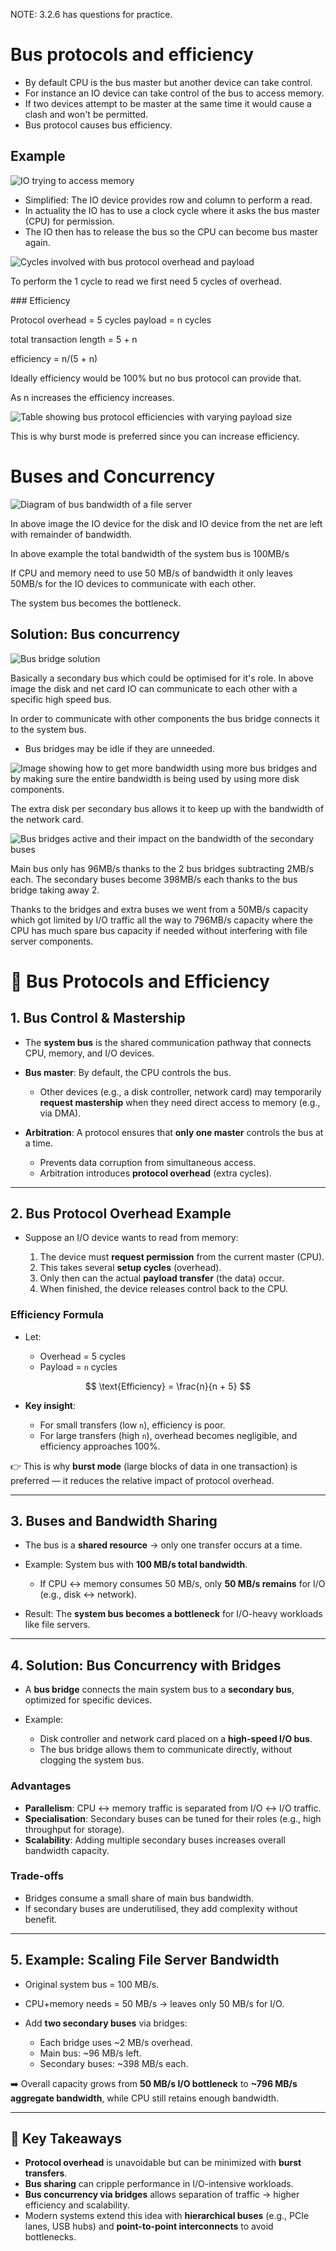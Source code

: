 NOTE: 3.2.6 has questions for practice.

# Bus protocols and efficiency

- By default CPU is the bus master but another device can take control.
- For instance an IO device can take control of the bus to access memory.
- If two devices attempt to be master at the same time it would cause a clash and won't be permitted.
- Bus protocol causes bus efficiency.

## Example

![IO trying to access memory](image.png)

- Simplified: The IO device provides row and column to perform a read.
- In actuality the IO has to use a clock cycle where it asks the bus master (CPU) for permission.
- The IO then has to release the bus so the CPU can become bus master again.

![Cycles involved with bus protocol overhead and payload](image-1.png)

To perform the 1 cycle to read we first need 5 cycles of overhead.

### Efficiency

Protocol overhead = 5 cycles
payload = n cycles

total transaction length = 5 + n

efficiency = n/(5 + n)

Ideally efficiency would be 100% but no bus protocol can provide that.

As n increases the efficiency increases.

![Table showing bus protocol efficiencies with varying payload size](image-2.png)

This is why burst mode is preferred since you can increase efficiency.

# Buses and Concurrency

![Diagram of bus bandwidth of a file server](image-3.png)

In above image the IO device for the disk and IO device from the net are left with remainder of bandwidth.

In above example the total bandwidth of the system bus is 100MB/s

If CPU and memory need to use 50 MB/s of bandwidth it only leaves 50MB/s for the IO devices to communicate with each other.

The system bus becomes the bottleneck.

## Solution: Bus concurrency

![Bus bridge solution](image-4.png)

Basically a secondary bus which could be optimised for it's role. In above image the disk and net card IO can communicate to each other with a specific high speed bus. 

In order to communicate with other components the bus bridge connects it to the system bus.

- Bus bridges may be idle if they are unneeded.

![Image showing how to get more bandwidth using more bus bridges and by making sure the entire bandwidth is being used by using more disk components.](image-5.png)

The extra disk per secondary bus allows it to keep up with the bandwidth of the network card.

![Bus bridges active and their impact on the bandwidth of the secondary buses](image-6.png)

Main bus only has 96MB/s thanks to the 2 bus bridges subtracting 2MB/s each. The secondary buses become 398MB/s each thanks to the bus bridge taking away 2.

Thanks to the bridges and extra buses we went from a 50MB/s capacity which got limited by I/O traffic all the way to 796MB/s capacity where the CPU has much spare bus capacity if needed without interfering with file server components.

# 🚌 Bus Protocols and Efficiency

## 1. Bus Control & Mastership

* The **system bus** is the shared communication pathway that connects CPU, memory, and I/O devices.
* **Bus master**: By default, the CPU controls the bus.

  * Other devices (e.g., a disk controller, network card) may temporarily **request mastership** when they need direct access to memory (e.g., via DMA).
* **Arbitration**: A protocol ensures that **only one master** controls the bus at a time.

  * Prevents data corruption from simultaneous access.
  * Arbitration introduces **protocol overhead** (extra cycles).

---

## 2. Bus Protocol Overhead Example

* Suppose an I/O device wants to read from memory:

  1. The device must **request permission** from the current master (CPU).
  2. This takes several **setup cycles** (overhead).
  3. Only then can the actual **payload transfer** (the data) occur.
  4. When finished, the device releases control back to the CPU.

### Efficiency Formula

* Let:

  * Overhead = 5 cycles
  * Payload = `n` cycles

$$
\text{Efficiency} = \frac{n}{n + 5}
$$

* **Key insight**:

  * For small transfers (low `n`), efficiency is poor.
  * For large transfers (high `n`), overhead becomes negligible, and efficiency approaches 100%.

👉 This is why **burst mode** (large blocks of data in one transaction) is preferred — it reduces the relative impact of protocol overhead.

---

## 3. Buses and Bandwidth Sharing

* The bus is a **shared resource** → only one transfer occurs at a time.
* Example: System bus with **100 MB/s total bandwidth**.

  * If CPU ↔ memory consumes 50 MB/s, only **50 MB/s remains** for I/O (e.g., disk ↔ network).
* Result: The **system bus becomes a bottleneck** for I/O-heavy workloads like file servers.

---

## 4. Solution: Bus Concurrency with Bridges

* A **bus bridge** connects the main system bus to a **secondary bus**, optimized for specific devices.
* Example:

  * Disk controller and network card placed on a **high-speed I/O bus**.
  * The bus bridge allows them to communicate directly, without clogging the system bus.

### Advantages

* **Parallelism**: CPU ↔ memory traffic is separated from I/O ↔ I/O traffic.
* **Specialisation**: Secondary buses can be tuned for their roles (e.g., high throughput for storage).
* **Scalability**: Adding multiple secondary buses increases overall bandwidth capacity.

### Trade-offs

* Bridges consume a small share of main bus bandwidth.
* If secondary buses are underutilised, they add complexity without benefit.

---

## 5. Example: Scaling File Server Bandwidth

* Original system bus = 100 MB/s.
* CPU+memory needs = 50 MB/s → leaves only 50 MB/s for I/O.
* Add **two secondary buses** via bridges:

  * Each bridge uses \~2 MB/s overhead.
  * Main bus: \~96 MB/s left.
  * Secondary buses: \~398 MB/s each.

➡️ Overall capacity grows from **50 MB/s I/O bottleneck** to **\~796 MB/s aggregate bandwidth**, while CPU still retains enough bandwidth.

---

## 🔑 Key Takeaways

* **Protocol overhead** is unavoidable but can be minimized with **burst transfers**.
* **Bus sharing** can cripple performance in I/O-intensive workloads.
* **Bus concurrency via bridges** allows separation of traffic → higher efficiency and scalability.
* Modern systems extend this idea with **hierarchical buses** (e.g., PCIe lanes, USB hubs) and **point-to-point interconnects** to avoid bottlenecks.